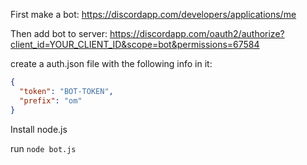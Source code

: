 First make a bot: https://discordapp.com/developers/applications/me

Then add bot to server: https://discordapp.com/oauth2/authorize?client_id=YOUR_CLIENT_ID&scope=bot&permissions=67584

create a auth.json file with the following info in it:

```json
{
  "token": "BOT-TOKEN",
  "prefix": "om"
}
```

Install node.js

run `node bot.js`
